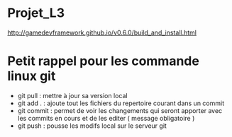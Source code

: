 # Projet_L3

http://gamedevframework.github.io/v0.6.0/build_and_install.html

# Petit rappel pour les commande linux git

- git pull : mettre à jour sa version local
- git add . : ajoute tout les fichiers du repertoire courant dans un commit
- git commit : permet de voir les changements qui seront apporter avec les commits en cours et de les editer ( message obligatoire )
- git push : pousse les modifs local sur le serveur git